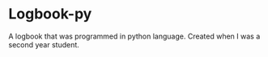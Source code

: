 # Logbook-py
A logbook that was programmed in python language. Created when I was a second year student.
